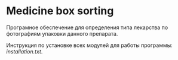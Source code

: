 # Medicine box sorting

Програмное обеспечение для определения типа лекарства по фотографиям упаковки данного препарата.

Инструкция по установке всех модулей для работы программы: *installation.txt*.